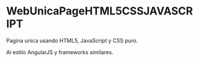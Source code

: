 # WebUnicaPageHTML5CSSJAVASCRIPT
Pagina unica usando HTML5, JavaScript y CSS puro.

Al estilo AngularJS y frameworks similares.
